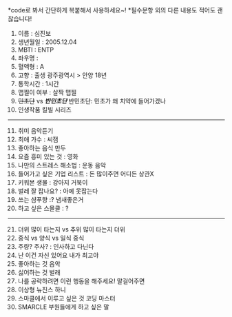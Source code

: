*code로 봐서 간단하게 복붙해서 사용하세요~!
*필수문항 외의 다른 내용도 적어도 괜찮습니다!

1. 이름 : 심진보
2. 생년월일 : 2005.12.04
3. MBTI : ENTP
4. 좌우명 : 
5. 혈액형 : A
6. 고향 : 출생 광주광역시 > 안양 18년
7. 통학시간 : 1시간
8. 맵찔이 여부 : 살짝 맵찔
9. ~~민초단~~ vs **_반민초단_** 반민초단: 민초가 왜 치약에 들어가겠나
10. 인생작품 킬빌 시리즈
---
11. 취미 음악듣기
12. 최애 가수 : 씨잼
13. 좋아하는 음식 만두
14. 요즘 흥미 있는 것 : 영화
15. 나만의 스트레스 해소법 : 운동 음악
16. 들어가고 싶은 기업 리스트 : 돈 많이주면 어디든 상관X
17. 키워본 생물 : 강아지 거북이
18. 벌레 잘 잡나요? : 아예 못잡는다
19. 쓰는 샴푸향 :? 냄새좋은거
20. 하고 싶은 스몰클 : ?
***
21. 더위 많이 타는지 vs 추위 많이 타는지 더위
22. 중식 vs 양식 vs 일식 중식
23. 주량? 주사? : 인사하고 다닌다
24. 난 이건 자신 있어요 내가 최고야 
25. 좋아하는 것 음악
26. 싫어하는 것 벌래 
27. 나를 공략하려면 이런 행동을 해주세요! 말걸어주면 
28. 이상형 뉴진스 하니
29. 스마클에서 이루고 싶은 것 코딩 마스터
30. SMARCLE 부원들에게 하고 싶은 말 

